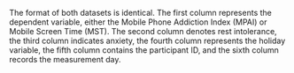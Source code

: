 The format of both datasets is identical. The first column represents the dependent variable, either the Mobile Phone Addiction Index (MPAI) or Mobile Screen Time (MST). The second column denotes rest intolerance, the third column indicates anxiety, the fourth column represents the holiday variable, the fifth column contains the participant ID, and the sixth column records the measurement day.
